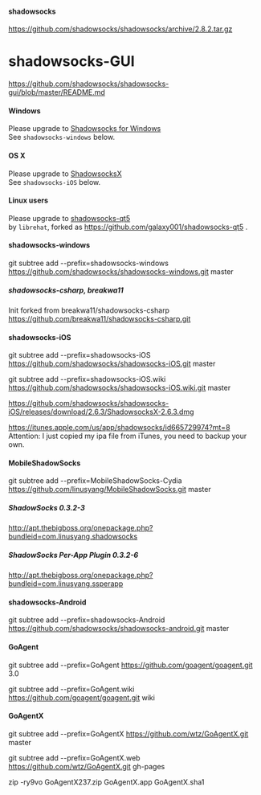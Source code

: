 #### shadowsocks

https://github.com/shadowsocks/shadowsocks/archive/2.8.2.tar.gz

shadowsocks-GUI
===============

https://github.com/shadowsocks/shadowsocks-gui/blob/master/README.md

#### Windows

Please upgrade to [Shadowsocks for Windows](https://github.com/clowwindy/shadowsocks-csharp)   
See `shadowsocks-windows` below.

#### OS X

Please upgrade to [ShadowsocksX](https://github.com/shadowsocks/shadowsocks-iOS/wiki/Shadowsocks-for-OSX-Help)   
See `shadowsocks-iOS` below.

#### Linux users

Please upgrade to [shadowsocks-qt5](https://github.com/librehat/shadowsocks-qt5)   
by `librehat`, forked as https://github.com/galaxy001/shadowsocks-qt5 .

#### shadowsocks-windows

git subtree add --prefix=shadowsocks-windows https://github.com/shadowsocks/shadowsocks-windows.git master

##### shadowsocks-csharp, breakwa11

Init forked from breakwa11/shadowsocks-csharp   
https://github.com/breakwa11/shadowsocks-csharp.git

#### shadowsocks-iOS

git subtree add --prefix=shadowsocks-iOS https://github.com/shadowsocks/shadowsocks-iOS.git master

git subtree add --prefix=shadowsocks-iOS.wiki https://github.com/shadowsocks/shadowsocks-iOS.wiki.git master

https://github.com/shadowsocks/shadowsocks-iOS/releases/download/2.6.3/ShadowsocksX-2.6.3.dmg

https://itunes.apple.com/us/app/shadowsocks/id665729974?mt=8   
Attention: I just copied my ipa file from iTunes, you need to backup your own.

#### MobileShadowSocks

git subtree add --prefix=MobileShadowSocks-Cydia https://github.com/linusyang/MobileShadowSocks.git master

##### ShadowSocks 0.3.2-3
http://apt.thebigboss.org/onepackage.php?bundleid=com.linusyang.shadowsocks

##### ShadowSocks Per-App Plugin 0.3.2-6
http://apt.thebigboss.org/onepackage.php?bundleid=com.linusyang.ssperapp

#### shadowsocks-Android

git subtree add --prefix=shadowsocks-Android https://github.com/shadowsocks/shadowsocks-android.git master

#### GoAgent

git subtree add --prefix=GoAgent https://github.com/goagent/goagent.git 3.0

git subtree add --prefix=GoAgent.wiki https://github.com/goagent/goagent.git wiki


#### GoAgentX

git subtree add --prefix=GoAgentX https://github.com/wtz/GoAgentX.git master

git subtree add --prefix=GoAgentX.web https://github.com/wtz/GoAgentX.git gh-pages

zip -ry9vo GoAgentX237.zip GoAgentX.app GoAgentX.sha1

